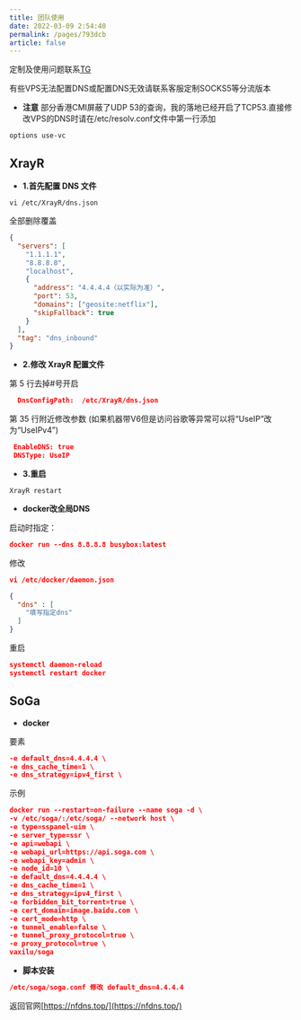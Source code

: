 ```yaml
---
title: 团队使用
date: 2022-03-09 2:54:40
permalink: /pages/793dcb
article: false
---
```


定制及使用问题联系[TG](https://t.me/leo_togo)

<Badge text="以下示例解锁DNS为4.4.4.4，实际使用以系统显示为准" type="error" vertical="middle"/>

有些VPS无法配置DNS或配置DNS无效请联系客服定制SOCKS5等分流版本

- **注意**
部分香港CMI屏蔽了UDP 53的查询，我的落地已经开启了TCP53.直接修改VPS的DNS时请在/etc/resolv.conf文件中第一行添加
``` shell  
options use-vc
```

## XrayR

- **1.首先配置 DNS 文件**

```shell
vi /etc/XrayR/dns.json
```

全部删除覆盖

```json
{
  "servers": [
    "1.1.1.1",
    "8.8.8.8",
    "localhost",
    {
      "address": "4.4.4.4（以实际为准）",
      "port": 53,
      "domains": ["geosite:netflix"],
      "skipFallback": true
    }
  ],
  "tag": "dns_inbound"
}
```

- **2.修改 XrayR 配置文件**

第 5 行去掉#号开启

```json
  DnsConfigPath:  /etc/XrayR/dns.json
```

第 35 行附近修改参数 (如果机器带V6但是访问谷歌等异常可以将“UseIP”改为“UseIPv4”)

```json
 EnableDNS: true
 DNSType: UseIP
```

- **3.重启**

```shell
XrayR restart
```
- **docker改全局DNS**

启动时指定：

```json
docker run --dns 8.8.8.8 busybox:latest
```

修改

```json
vi /etc/docker/daemon.json 

{
  "dns" : [
    "填写指定dns"
  ]
}
```

重启

```json
systemctl daemon-reload
systemctl restart docker
```

## SoGa

- **docker**

要素
```json
-e default_dns=4.4.4.4 \
-e dns_cache_time=1 \
-e dns_strategy=ipv4_first \
```
示例

```json
docker run --restart=on-failure --name soga -d \
-v /etc/soga/:/etc/soga/ --network host \
-e type=sspanel-uim \
-e server_type=ssr \
-e api=webapi \
-e webapi_url=https://api.soga.com \
-e webapi_key=admin \
-e node_id=10 \
-e default_dns=4.4.4.4 \
-e dns_cache_time=1 \
-e dns_strategy=ipv4_first \
-e forbidden_bit_torrent=true \
-e cert_domain=image.baidu.com \
-e cert_mode=http \
-e tunnel_enable=false \
-e tunnel_proxy_protocol=true \
-e proxy_protocol=true \
vaxilu/soga
```

- **脚本安装**

```json
/etc/soga/soga.conf 修改 default_dns=4.4.4.4
```


返回官网[https://nfdns.top/](https://nfdns.top/)
